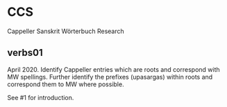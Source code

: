 # CCS
Cappeller Sanskrit Wörterbuch Research


verbs01
-------

April 2020.  Identify Cappeller entries which are roots and correspond with MW spellings.  Further identify the prefixes (upasargas) within roots and
correspond them to MW where possible.

See #1 for introduction.
